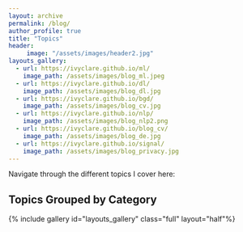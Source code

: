 ```yaml
---
layout: archive
permalink: /blog/
author_profile: true
title: "Topics"
header:
     image: "/assets/images/header2.jpg"
layouts_gallery:
  - url: https://ivyclare.github.io/ml/
    image_path: /assets/images/blog_ml.jpeg
  - url: https://ivyclare.github.io/dl/
    image_path: /assets/images/blog_dl.jpg
  - url: https://ivyclare.github.io/bgd/
    image_path: /assets/images/blog_cv.jpg
  - url: https://ivyclare.github.io/nlp/
    image_path: /assets/images/blog_nlp2.png
  - url: https://ivyclare.github.io/blog_cv/
    image_path: /assets/images/blog_de.jpg
  - url: https://ivyclare.github.io/signal/
    image_path: /assets/images/blog_privacy.jpg
---
```


Navigate through the different topics I cover here:

## Topics Grouped by Category

{% include gallery id="layouts_gallery" class="full" layout="half"%}
